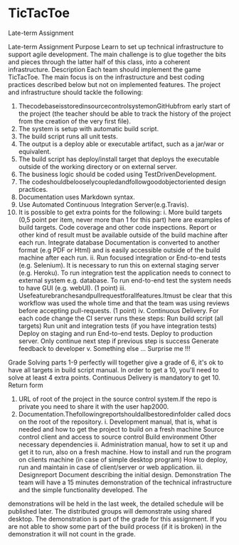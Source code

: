 # TicTacToe
Late-term Assignment

Late-term Assignment Purpose
Learn to set up technical infrastructure to support agile development. The main challenge is to glue together the bits and pieces through the latter half of this class, into a coherent infrastructure.
Description
Each team should implement the game TicTacToe. The main focus is on the infrastructure and best coding practices described below but not on implemented features.
The project and infrastructure should tackle the following:
1. ThecodebaseisstoredinsourcecontrolsystemonGitHubfrom early start of the project (the teacher should be able to track the history of the project from the creation of the very first file).
2. The system is setup with automatic build script.
3. The build script runs all unit tests.
4. The output is a deploy able or executable artifact, such as a jar/war or equivalent.
5. The build script has deploy/install target that deploys the executable outside of the working directory or on external server.
6. The business logic should be coded using TestDrivenDevelopment.
7. The codeshouldbelooselycoupledandfollowgoodobjectoriented
design practices.
8. Documentation uses Markdown syntax.
9. Use Automated Continuous Integration Server(e.g.Travis). 
10. It is possible to get extra points for the following:
  i. More build targets (0,5 point per item, never more than 1 for this part) here are examples of build targets.
Code coverage and other code inspections. Report or other kind of result must be available outside of the build machine after each run.
Integrate database
Documentation is converted to another format (e.g PDF or Html) and is easily accessible outside of the build machine after each run.
  ii. Run focused integration or End-to-end tests (e.g. Selenium). It is necessary to run this on external staging server (e.g. Heroku). To run integration test the application needs to connect to external system e.g. database. To run end-to-end test the system needs to have GUI (e.g. webUI). (1 point)
  iii. Usefeaturebranchesandpullrequestforallfeatures.Itmust be clear that this workflow was used the whole time and that the team was using reviews before accepting pull-requests. (1 point)
iv. Continuous Delivery. For each code change the CI server runs these steps:
Run build script (all targets)
Run unit and integration tests (if you have integration tests) Deploy on staging and run End-to-end tests.
Deploy to production server.
Only continue next step if previous step is success Generate feedback to developer
v. Something else ... Surprise me !!!
         
Grade
Solving parts 1-9 perfectly will together give a grade of 6, it's ok to have all targets in build script manual. In order to get a 10, you'll need to solve at least 4 extra points. Continuous Delivery is mandatory to get 10.
Return form
1. URL of root of the project in the source control system.If the repo is private you need to share it with the user hap2000.
2. Documentation.Thefollowingreportshouldallbestoredinfolder called docs on the root of the repository.
  i. Development manual, that is, what is needed and how to get the project to build on a fresh machine
Source control client and access to source control Build environment
Other necessary dependencies
  ii. Administration manual, how to set it up and get it to run, also on a fresh machine.
How to install and run the program on clients machine (in case of simple desktop program)
How to deploy, run and maintain in case of client/server or web application.
  iii. Designreport
Document describing the initial design.
Demonstration
The team will have a 15 minutes demonstration of the technical infrastructure and the simple functionality developed. The
         
demonstrations will be held in the last week, the detailed schedule will be published later. The distributed groups will demonstrate using shared desktop. The demonstration is part of the grade for this assignment. If you are not able to show some part of the build process (if it is broken) in the demonstration it will not count in the grade.
